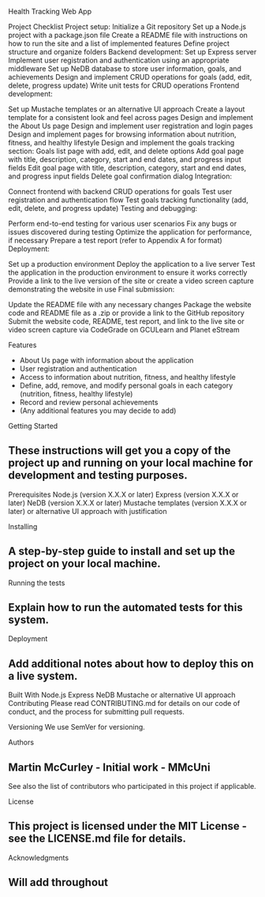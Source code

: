Health Tracking Web App

Project Checklist
Project setup:
Initialize a Git repository
Set up a Node.js project with a package.json file
Create a README file with instructions on how to run the site and a list of implemented features
Define project structure and organize folders
Backend development:
Set up Express server
 Implement user registration and authentication using an appropriate middleware
 Set up NeDB database to store user information, goals, and achievements
 Design and implement CRUD operations for goals (add, edit, delete, progress update)
 Write unit tests for CRUD operations
Frontend development:

 Set up Mustache templates or an alternative UI approach
 Create a layout template for a consistent look and feel across pages
 Design and implement the About Us page
 Design and implement user registration and login pages
 Design and implement pages for browsing information about nutrition, fitness, and healthy lifestyle
 Design and implement the goals tracking section:
 Goals list page with add, edit, and delete options
 Add goal page with title, description, category, start and end dates, and progress input fields
 Edit goal page with title, description, category, start and end dates, and progress input fields
 Delete goal confirmation dialog
Integration:

 Connect frontend with backend CRUD operations for goals
 Test user registration and authentication flow
 Test goals tracking functionality (add, edit, delete, and progress update)
Testing and debugging:

 Perform end-to-end testing for various user scenarios
 Fix any bugs or issues discovered during testing
 Optimize the application for performance, if necessary
 Prepare a test report (refer to Appendix A for format)
Deployment:

 Set up a production environment
 Deploy the application to a live server
 Test the application in the production environment to ensure it works correctly
 Provide a link to the live version of the site or create a video screen capture demonstrating the website in use
Final submission:

 Update the README file with any necessary changes
 Package the website code and README file as a .zip or provide a link to the GitHub repository
 Submit the website code, README, test report, and link to the live site or video screen capture via CodeGrade on GCULearn and Planet eStream

Features
- About Us page with information about the application
- User registration and authentication
- Access to information about nutrition, fitness, and healthy lifestyle
- Define, add, remove, and modify personal goals in each category (nutrition, fitness, healthy lifestyle)
- Record and review personal achievements
- (Any additional features you may decide to add)

Getting Started
## These instructions will get you a copy of the project up and running on your local machine for development and testing purposes.

Prerequisites
Node.js (version X.X.X or later)
Express (version X.X.X or later)
NeDB (version X.X.X or later)
Mustache templates (version X.X.X or later) or alternative UI approach with justification

Installing
## A step-by-step guide to install and set up the project on your local machine.

Running the tests
## Explain how to run the automated tests for this system.

Deployment
## Add additional notes about how to deploy this on a live system.

Built With
Node.js
Express
NeDB
Mustache or alternative UI approach
Contributing
Please read CONTRIBUTING.md for details on our code of conduct, and the process for submitting pull requests.

Versioning
We use SemVer for versioning.

Authors
## Martin McCurley - Initial work - MMcUni
See also the list of contributors who participated in this project if applicable.

License
## This project is licensed under the MIT License - see the LICENSE.md file for details.

Acknowledgments
## Will add throughout
